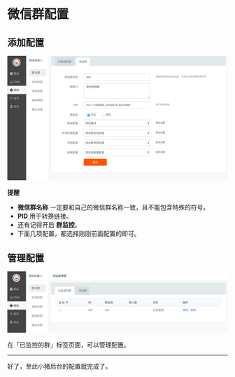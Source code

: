 # 微信群配置

## 添加配置

![](../images/A1B47D12-7D53-494E-B931-47600DDCD809.png)

**提醒**

- **微信群名称** 一定要和自己的微信群名称一致，且不能包含特殊的符号。
- **PID** 用于转换链接。
- 还有记得开启 **群监控**。
- 下面几项配置，都选择刚刚前面配置的即可。

## 管理配置

![](../images/CB26E084-CD6F-499C-8770-B1A94A0A6D5D.png)

在「已监控的群」标签页面，可以管理配置。

****

好了，至此小猪后台的配置就完成了。
